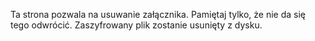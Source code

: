 Ta strona pozwala na usuwanie załącznika. Pamiętaj tylko, że nie da się tego odwrócić. Zaszyfrowany plik zostanie usunięty z dysku.